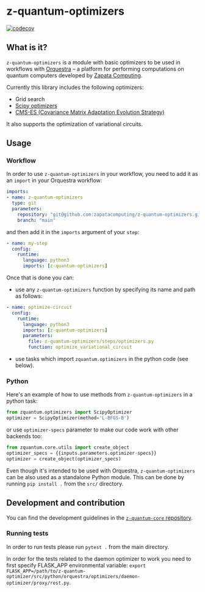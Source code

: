 # z-quantum-optimizers

[![codecov](https://codecov.io/gh/zapatacomputing/z-quantum-optimizers/branch/main/graph/badge.svg?token=JZ7YI4DWOE)](https://codecov.io/gh/zapatacomputing/z-quantum-optimizers)

## What is it?

`z-quantum-optimizers` is a module with basic optimizers to be used in workflows with [Orquestra](https://www.zapatacomputing.com/orquestra/) – a platform for performing computations on quantum computers developed by [Zapata Computing](https://www.zapatacomputing.com).

Currently this library includes the following optimizers:
- Grid search
- [Scipy optimizers](https://docs.scipy.org/doc/scipy/reference/generated/scipy.optimize.minimize.html)
- [CMS-ES (Covariance Matrix Adaptation Evolution Strategy) ](https://github.com/CMA-ES/pycma)

It also supports the optimization of variational circuits.

## Usage

### Workflow
In order to use `z-quantum-optimizers` in your workflow, you need to add it as an `import` in your Orquestra workflow:

```yaml
imports:
- name: z-quantum-optimizers
  type: git
  parameters:
    repository: "git@github.com:zapatacomputing/z-quantum-optimizers.git"
    branch: "main"
```

and then add it in the `imports` argument of your `step`:

```yaml
- name: my-step
  config:
    runtime:
      language: python3
      imports: [z-quantum-optimizers]
```

Once that is done you can:
- use any `z-quantum-optimizers` function by specifying its name and path as follows:
```yaml
- name: optimize-circuit
  config:
    runtime:
      language: python3
      imports: [z-quantum-optimizers]
      parameters:
        file: z-quantum-optimizers/steps/optimizers.py
        function: optimize_variational_circuit
```
- use tasks which import `zquantum.optimizers` in the python code (see below).

### Python

Here's an example of how to use methods from `z-quantum-optimizers` in a python task:

```python
from zquantum.optimizers import ScipyOptimizer
optimizer = ScipyOptimizer(method='L-BFGS-B')
```

or use `optimizer-specs` parameter to make our code work with other backends too:

```python
from zquantum.core.utils import create_object
optimizer_specs = {{inputs.parameters.optimizer-specs}}
optimizer = create_object(optimizer_specs)
```

Even though it's intended to be used with Orquestra, `z-quantum-optimizers` can be also used as a standalone Python module.
This can be done by running `pip install .` from the `src/` directory.


## Development and contribution

You can find the development guidelines in the [`z-quantum-core` repository](https://github.com/zapatacomputing/z-quantum-core).

### Running tests

In order to run tests please run `pytest .` from the main directory.

In order for the tests related to the daemon optimizer to work you need to first specify FLASK_APP environmental variable:
`export FLASK_APP=/path/to/z-quantum-optimizer/src/python/orquestra/optimizers/daemon-optimizer/proxy/rest.py`.
